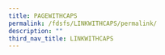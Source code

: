 ```yaml
---
title: PAGEWITHCAPS
permalink: /fdsfs/LINKWITHCAPS/permalink/
description: ""
third_nav_title: LINKWITHCAPS
---
```

